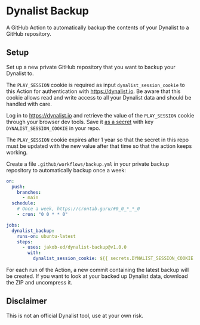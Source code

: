 # Dynalist Backup

A GitHub Action to automatically backup the contents of your Dynalist to a GitHub repository.

## Setup

Set up a new private GitHub repository that you want to backup your Dynalist to.

The `PLAY_SESSION` cookie is required as input `dynalist_session_cookie` to this Action for authentication with https://dynalist.io. Be aware that this cookie allows read and write access to all your Dynalist data and should be handled with care.

Log in to https://dynalist.io and retrieve the value of the `PLAY_SESSION` cookie through your browser dev tools. Save it [as a secret](https://docs.github.com/en/actions/reference/encrypted-secrets#creating-encrypted-secrets-for-a-repository) with key `DYNALIST_SESSION_COOKIE` in your repo.

The `PLAY_SESSION` cookie expires after 1 year so that the secret in this repo must be updated with the new value after that time so that the action keeps working.

Create a file `.github/workflows/backup.yml` in your private backup repository to automatically backup once a week:
```yml
on:
  push:
    branches:
      - main
  schedule:
    # Once a week, https://crontab.guru/#0_0_*_*_0
    - cron: "0 0 * * 0"

jobs:
  dynalist_backup:
    runs-on: ubuntu-latest
    steps:
      - uses: jakob-ed/dynalist-backup@v1.0.0
        with:
          dynalist_session_cookie: ${{ secrets.DYNALIST_SESSION_COOKIE }}
```

For each run of the Action, a new commit containing the latest backup will be created. If you want to look at your backed up Dynalist data, download the ZIP and uncompress it.

## Disclaimer

This is not an official Dynalist tool, use at your own risk.
